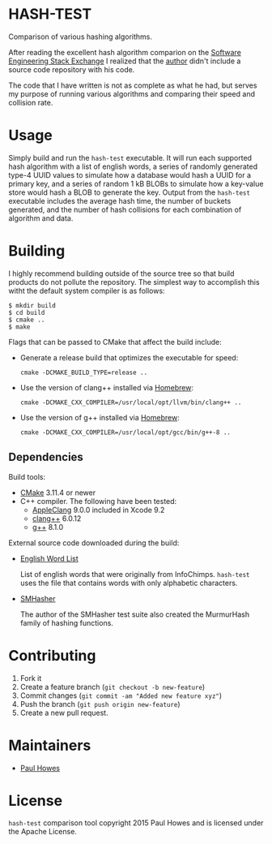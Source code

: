 # HASH-TEST

Comparison of various hashing algorithms.

After reading the excellent hash algorithm comparion on the
[Software Engineering Stack Exchange](https://softwareengineering.stackexchange.com/a/145633)
I realized that the [author](https://softwareengineering.stackexchange.com/users/6654/ian-boyd)
didn't include a source code repository with his code.

The code that I have written is not as complete as what he had, but serves my
purpose of running various algorithms and comparing their speed and collision
rate.

# Usage

Simply build and run the `hash-test` executable. It will run each supported
hash algorithm with a list of english words, a series of randomly generated
type-4 UUID values to simulate how a database would hash a UUID for a primary
key, and a series of random 1 kB BLOBs to simulate how a key-value store would
hash a BLOB to generate the key. Output from the `hash-test` executable
includes the average hash time, the number of buckets generated, and the
number of hash collisions for each combination of algorithm and data.

# Building

I highly recommend building outside of the source tree so that build products
do not pollute the repository. The simplest way to accomplish this witht the
default system compiler is as follows:

    $ mkdir build
    $ cd build
    $ cmake ..
    $ make

Flags that can be passed to CMake that affect the build include:

* Generate a release build that optimizes the executable for speed:

    `cmake -DCMAKE_BUILD_TYPE=release ..`

* Use the version of clang++ installed via [Homebrew](https://brew.sh/):

    `cmake -DCMAKE_CXX_COMPILER=/usr/local/opt/llvm/bin/clang++ ..`

* Use the version of g++ installed via [Homebrew](https://brew.sh/):

    `cmake -DCMAKE_CXX_COMPILER=/usr/local/opt/gcc/bin/g++-8 ..`

## Dependencies

Build tools:

* [CMake](http://www.cmake.org) 3.11.4 or newer
* C++ compiler. The following have been tested:
  * [AppleClang](https://developer.apple.com/xcode/) 9.0.0 included in Xcode 9.2
  * [clang++](http://clang.llvm.org) 6.0.12
  * [g++](https://gcc.gnu.org) 8.1.0

External source code downloaded during the build:

* [English Word List](https://github.com/dwyl/english-words)

  List of english words that were originally from InfoChimps. `hash-test` uses
  the file that contains words with only alphabetic characters.

* [SMHasher](https://github.com/aappleby/smhasher)

  The author of the SMHasher test suite also created the MurmurHash family of
  hashing functions.

# Contributing

1. Fork it
2. Create a feature branch (`git checkout -b new-feature`)
3. Commit changes (`git commit -am "Added new feature xyz"`)
4. Push the branch (`git push origin new-feature`)
5. Create a new pull request.

# Maintainers

* [Paul Howes](http://github.com/PaulHowes/)

# License

`hash-test` comparison tool copyright 2015 Paul Howes and is licensed under
the Apache License.
